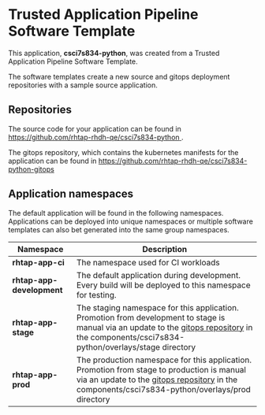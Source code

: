# Trusted Application Pipeline Software Template

This application, **csci7s834-python**, was created from a Trusted Application Pipeline Software Template.

The software templates create a new source and gitops deployment repositories with a sample source application. 

## Repositories

The source code for your application can be found in [https://github.com/rhtap-rhdh-qe/csci7s834-python ](https://github.com/rhtap-rhdh-qe/csci7s834-python ).
 
The gitops repository, which contains the kubernetes manifests for the application can be found in 
[https://github.com/rhtap-rhdh-qe/csci7s834-python-gitops ](https://github.com/rhtap-rhdh-qe/csci7s834-python-gitops ) 

## Application namespaces 

The default application will be found in the following namespaces. Applications can be deployed into unique namespaces or multiple software templates can also bet generated into the same group namespaces.  

|  Namespace   |  Description   |  
| -------- | -------- |
| **rhtap-app-ci** | The namespace used for CI workloads |
| **rhtap-app-development** | The default application during development. Every build will be deployed to this namespace for testing. |
| **rhtap-app-stage** | The staging namespace for this application. Promotion from development to stage is manual via an update to the [gitops repository](https://github.com/rhtap-rhdh-qe/csci7s834-python-gitops ) in the components/csci7s834-python/overlays/stage directory |
| **rhtap-app-prod** | The production namespace for this application. Promotion from stage to production is manual via an update to the [gitops repository](https://github.com/rhtap-rhdh-qe/csci7s834-python-gitops ) in the components/csci7s834-python/overlays/prod directory |
